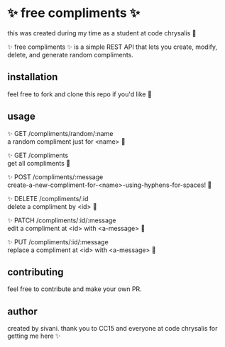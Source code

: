 # ✨ free compliments ✨

this was created during my time as a student at code chrysalis 🦋

✨ free compliments ✨ is a simple REST API that lets you create, modify, delete, and generate random compliments.

## installation

feel free to fork and clone this repo if you'd like 🔮

## usage

✨ GET /compliments/random/:name  
    a random compliment just for \<name\> 💫  
    
✨ GET /compliments  
    get all compliments 💫  
    
✨ POST /compliments/:message  
    create-a-new-compliment-for-\<name\>-using-hyphens-for-spaces! 💫  
    
✨ DELETE /compliments/:id  
    delete a compliment by \<id\> 💫  
    
✨ PATCH /compliments/:id/:message  
    edit a compliment at \<id\> with \<a-message\> 💫  
    
✨ PUT /compliments/:id/:message  
    replace a compliment at \<id\> with \<a-message\> 💫  

## contributing

feel free to contribute and make your own PR.

## author

created by sivani.
thank you to CC15 and everyone at code chrysalis for getting me here ✨
